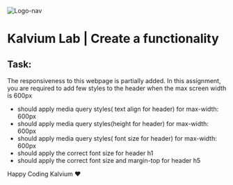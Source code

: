 ![Logo-nav](https://s3.ap-south-1.amazonaws.com/kalvi-education.github.io/front-end-web-development/Kalvium-Logo.png)

# Kalvium Lab | Create a functionality

## Task:
The responsiveness to this webpage is partially added. In this assignment, you are required to add few styles to the header when the max screen width is 600px

- should apply media query styles( text align for header) for max-width: 600px
- should apply media query styles(height for header) for max-width: 600px
- should apply media query styles( font size for header) for max-width: 600px
- should apply the correct font size for header h1
- should apply the correct font size and margin-top for header h5



Happy Coding Kalvium ❤️
